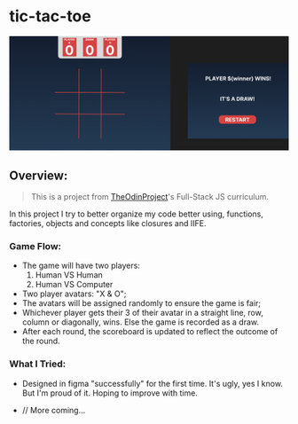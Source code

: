 # tic-tac-toe
![Tic-Tac-Toe UI](./design-files/desktop.png "Tic-Tac-Toe UI")

## Overview: 
> This is a project from [TheOdinProject](https://www.theodinproject.com)'s Full-Stack JS curriculum.

In this project I try to better organize my code better using, functions, factories, objects and concepts like closures and IIFE.


### Game Flow: 

- The game will have two players: 
    1. Human VS Human
    2. Human VS Computer
- Two player avatars: "X & O";
- The avatars will be assigned randomly to ensure the game is fair; 
- Whichever player gets their 3 of their avatar in a straight line, row, column or diagonally, wins. Else the game is recorded as a draw.
- After each round, the scoreboard is updated to reflect the outcome of the round.

### What I Tried: 

- Designed in figma "successfully" for the first time. It's ugly, yes I know. But I'm proud of it. Hoping to improve with time.


- // More coming...